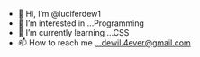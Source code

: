 - 👋 Hi, I’m @luciferdew1
- 👀 I’m interested in ...Programming
- 🌱 I’m currently learning ...CSS
- 📫 How to reach me ...dewil.4ever@gmail.com

<!---
luciferdew1/luciferdew1 is a ✨ special ✨ repository because its `README.md` (this file) appears on your GitHub profile.
You can click the Preview link to take a look at your changes.
--->
